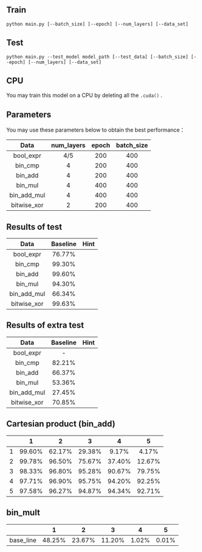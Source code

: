 ## Train

```
python main.py [--batch_size] [--epoch] [--num_layers] [--data_set] 
```

## Test

```
python main.py --test_model model_path [--test_data] [--batch_size] [--epoch] [--num_layers] [--data_set] 
```
## CPU

You may train this model on a CPU by deleting all the  `.cuda()` .

## Parameters

You may use these parameters below to obtain the best performance：

| Data | num_layers | epoch | batch_size |
| :---------: | :--------: | :---: | :--------: |
|  bool_expr  |    4/5     |  200  |    400     |
|   bin_cmp   |     4      |  200  |    400     |
|   bin_add   |     4      |  200  |    400     |
|   bin_mul   |     4      |  400  |    400     |
| bin_add_mul |      4      |  400     |     400       |
| bitwise_xor |     2      |  200  |    400     |

## Results of test

| Data | Baseline | Hint |
| :-------: | :------: | :--: |
| bool_expr |  76.77%  |      |
|  bin_cmp  |  99.30%  |      |
|  bin_add  |  99.60%  |      |
|bin_mul|94.30%||
|bin_add_mul|66.34%||
|bitwise_xor|99.63%||

## Results of extra test

| Data | Baseline | Hint |
| :-------: | :------: | :--: |
| bool_expr | - |      |
|  bin_cmp  | 82.21% |      |
|  bin_add  |  66.37% |      |
|bin_mul|53.36%||
|bin_add_mul|27.45%||
|bitwise_xor|70.85%||

## Cartesian product (bin_add)

|      |   1    |   2    |   3    |   4    |   5    |
| :--: | :----: | :----: | :----: | :----: | :----: |
|  1   | 99.60% | 62.17% | 29.38% | 9.17%  | 4.17%  |
|  2   | 99.78% | 96.50% | 75.67% | 37.40% | 12.67% |
|  3   | 98.33% | 96.80% | 95.28% | 90.67% | 79.75% |
|  4   | 97.71% | 96.90% | 95.75% | 94.20% | 92.25% |
|  5   | 97.58% | 96.27% | 94.87% | 94.34% | 92.71% |

## bin_mult

|           |   1    |   2    |   3    |   4   |   5   |
| :-------: | :----: | :----: | :----: | :---: | :---: |
| base_line | 48.25% | 23.67% | 11.20% | 1.02% | 0.01% |

